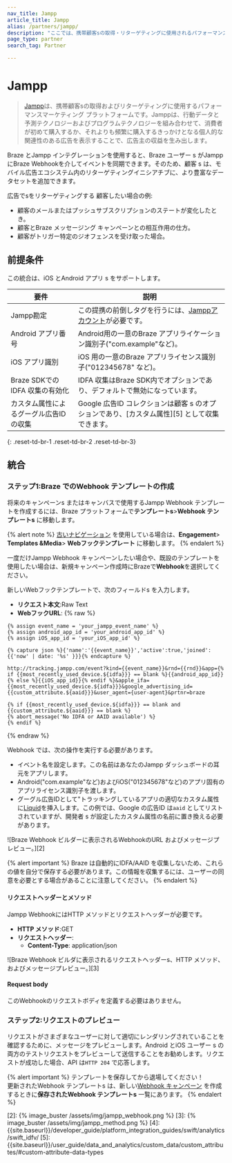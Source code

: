 ```yaml
---
nav_title: Jampp
article_title: Jampp
alias: /partners/jampp/
description: "ここでは、携帯顧客sの取得・リターゲティングに使用されるパフォーマンスマーケティング プラットフォームであるBrazeとJamppの提携について概説します。"
page_type: partner
search_tag: Partner

---
```


# Jampp

> [Jampp](https://www.jampp.com/)は、携帯顧客sの取得およびリターゲティングに使用するパフォーマンスマーケティング プラットフォームです。Jamppは、行動データと予測テクノロジーおよびプログラムテクノロジーを組み合わせて、消費者が初めて購入するか、それよりも頻繁に購入するきっかけとなる個人的な関連性のある広告を表示することで、広告主の収益を生み出します。

Braze とJampp インテグレーションを使用すると、Braze ユーザー s がJampp にBraze Webhookを介してイベントを同期できます。そのため、顧客 s は、モバイル広告エコシステム内のリターゲティングイニシアチブに、より豊富なデータセットを追加できます。

広告でsをリターゲティングする 顧客したい場合の例:
- 顧客のメールまたはプッシュサブスクリプションのステートが変化したとき。
- 顧客とBraze メッセージング キャンペーンとの相互作用の仕方。
- 顧客がトリガー特定のジオフェンスを受け取った場合。

## 前提条件

この統合は、iOS とAndroid アプリ s をサポートします。

| 要件 | 説明 |
|---|---|
| Jampp勘定 | この提携の前倒しタグを行うには、[Jamppアカウント](https://www.jampp.com/)が必要です。 |
| Android アプリ番号 | Android用の一意のBraze アプリライケーション識別子("com.example"など)。 |
| iOS アプリ識別 | iOS 用の一意のBraze アプリライセンス識別子("012345678" など)。 |
| Braze SDKでのIDFA 収集の有効化 | IDFA 収集はBraze SDK内でオプションであり、デフォルトで無効になっています。 | 
| カスタム属性によるグーグル広告IDの収集 | Google 広告ID コレクションは顧客 s のオプションであり、\[カスタム属性][5] として収集できます。
{: .reset-td-br-1 .reset-td-br-2 .reset-td-br-3}

## 統合

### ステップ1:Braze でのWebhook テンプレートの作成

将来のキャンペーンs またはキャンバスで使用するJampp Webhook テンプレートを作成するには、Braze プラットフォームで**テンプレートs**>**Webhook テンプレートs** に移動します。

{% alert note %}
[古いナビゲーション]({{site.baseurl}}/navigation) を使用している場合は、**Engagement**> **Templates &Media**> **Webフックテンプレート** に移動します。
{% endalert %}

一度だけJampp Webhook キャンペーンしたい場合や、既設のテンプレートを使用したい場合は、新規キャンペーン作成時にBrazeで**Webhook**を選択してください。

新しいWebフックテンプレートで、次のフィールドs を入力します。
- **リクエスト本文**:Raw Text
- **WebフックURL**:
{% raw %}
```liquid
{% assign event_name = 'your_jampp_event_name' %}
{% assign android_app_id = 'your_android_app_id' %}
{% assign iOS_app_id = 'your_iOS_app_id' %}

{% capture json %}{'name':'{{event_name}}','active':true,'joined':{{'now' | date: '%s' }}}{% endcapture %}

http://tracking.jampp.com/event?kind={{event_name}}&rnd={{rnd}}&app={% if {{most_recently_used_device.${idfa}}} == blank %}{{android_app_id}}{% else %}{{iOS_app_id}}{% endif %}&apple_ifa={{most_recently_used_device.${idfa}}}&google_advertising_id={{custom_attribute.${aaid}}}&user_agent={user-agent}&prtnr=braze

{% if {{most_recently_used_device.${idfa}}} == blank and {{custom_attribute.${aaid}}} == blank %}
{% abort_message('No IDFA or AAID available') %}
{% endif %}
```
{% endraw %}

Webhook では、次の操作を実行する必要があります。
- イベント名を設定します。この名前はあなたのJampp ダッシュボードの耳元をアプリします。
- Android("com.example"など)およびiOS("012345678"など)のアプリ固有のアプリライセンス識別子を渡します。
- グーグル広告IDとして"トラッキングしているアプリの適切なカスタム属性に[Liquid][1]を挿入します。この例では、Google の広告ID は`aaid` としてリストされていますが、開発者 s が設定したカスタム属性の名前に置き換える必要があります。

![Braze Webhook ビルダーに表示されるWebhookのURL およびメッセージプレビュー。][2]

{% alert important %}
Braze は自動的にIDFA/AAID を収集しないため、これらの値を自分で保存する必要があります。この情報を収集するには、ユーザーの同意を必要とする場合があることに注意してください。
{% endalert %}

#### リクエストヘッダーとメソッド

Jampp WebhookにはHTTP メソッドとリクエストヘッダーが必要です。

- **HTTP メソッド**:GET
- **リクエストヘッダー**:
  - **Content-Type**: application/json

![Braze Webhook ビルダに表示されるリクエストヘッダーs、HTTP メソッド、およびメッセージプレビュー。][3]

#### Request body

このWebhookのリクエストボディを定義する必要はありません。

### ステップ2:リクエストのプレビュー

リクエストがさまざまなユーザーに対して適切にレンダリングされていることを確認するために、メッセージをプレビューします。Android とiOS ユーザー s の両方のテストリクエストをプレビューして送信することをお勧めします。リクエストが成功した場合、API は`HTTP 204` で応答します。

{% alert important %}
テンプレートを保存してから退場してください！<br>更新されたWebhook テンプレートs は、新しい[Webhook キャンペーン]({{site.baseurl}}/user_guide/message_building_by_channel/webhooks/creating_a_webhook/) を作成するときに**保存されたWebhook テンプレートs** 一覧にあります。
{% endalert %}

[1]: {{site.baseurl}}/user_guide/personalization_and_dynamic_content/liquid/using_liquid/#using-liquid
[2]: {% image_buster /assets/img/jampp_webhook.png %}
[3]: {% image_buster /assets/img/jampp_method.png %}
[4]: {{site.baseurl}}/developer_guide/platform_integration_guides/swift/analytics/swift_idfv/
[5]: {{site.baseurl}}/user_guide/data_and_analytics/custom_data/custom_attributes/#custom-attribute-data-types
